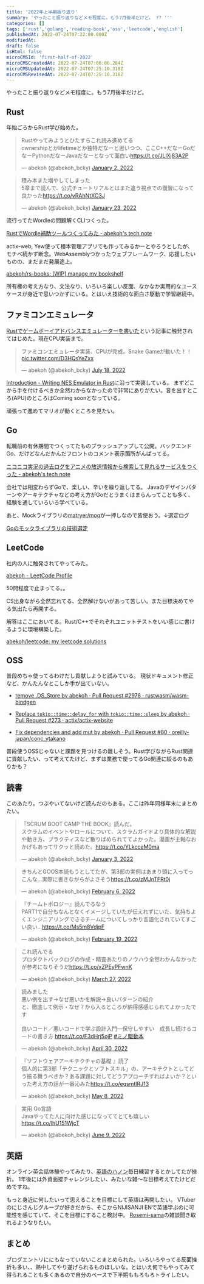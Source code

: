 ```yaml
---
title: '2022年上半期振り返り'
summary: 'やったこと振り返りなどメモ程度に。もう7月後半だけど。 ?? '''
categories: []
tags: ['rust','golang','reading-book','oss','leetcode','english']
publishedAt: 2022-07-24T07:22:00.000Z
modifiedAt: 
draft: false
isHtml: false
microCMSId: 'first-half-of-2022'
microCMSCreatedAt: 2022-07-24T07:06:06.284Z
microCMSUpdatedAt: 2022-07-24T07:25:10.318Z
microCMSRevisedAt: 2022-07-24T07:25:10.318Z
---
```

やったこと振り返りなどメモ程度に。もう7月後半だけど。

## Rust

年始ごろからRust学び始めた。

<blockquote class="twitter-tweet"><p lang="ja" dir="ltr">Rustやってみようとひたすらこれ読み進めてる<br>ownershipとかlifetimeとか独特だなーと思いつつ、ここC++だなーGoだなーPythonだなーJavaだなーとなって面白い<a href="https://t.co/JLlXj83A2P">https://t.co/JLlXj83A2P</a></p>&mdash; abekoh (@abekoh_bcky) <a href="https://twitter.com/abekoh_bcky/status/1477666371928731653?ref_src=twsrc%5Etfw">January 2, 2022</a></blockquote> <script async src="https://platform.twitter.com/widgets.js" charset="utf-8"></script>

<blockquote class="twitter-tweet"><p lang="ja" dir="ltr">積み本また増やしてしまった<br>5章まで読んで、公式チュートリアルとはまた違う視点での復習になって良かった<a href="https://t.co/vRAhNtXC3J">https://t.co/vRAhNtXC3J</a></p>&mdash; abekoh (@abekoh_bcky) <a href="https://twitter.com/abekoh_bcky/status/1485272205785468929?ref_src=twsrc%5Etfw">January 23, 2022</a></blockquote> <script async src="https://platform.twitter.com/widgets.js" charset="utf-8"></script>

流行ってたWordleの問題解くCLIつくった。

[RustでWordle補助ツールつくってみた - abekoh's tech note](https://blog.abekoh.dev/posts/wordle-helper-with-rust)

actix-web, Yew使って積本管理アプリでも作ってみるかーとやろうとしたが、モチベ続かず断念。WebAssemblyつかったウェブフレームワーク、応援したいものの、まだまだ発展途上。

[abekoh/rs-books: [WIP] manage my bookshelf](https://github.com/abekoh/rs-books)

所有権の考え方なり、文法なり、いろいろ楽しい反面、なかなか実用的なユースケースが身近で思いつかずにいる。とはいえ技術的な面白さ駆動で学習継続中。

## ファミコンエミュレータ

[Rustでゲームボーイアドバンスエミュレーターを書いた](https://zenn.dev/tanakh/articles/gba-emulator-in-rust)という記事に触発されてはじめた。現在CPU実装まで。

<blockquote class="twitter-tweet"><p lang="ja" dir="ltr">ファミコンエミュレータ実装、CPUが完成。Snake Gameが動いた！！ <a href="https://t.co/D3HQsYeZxx">pic.twitter.com/D3HQsYeZxx</a></p>&mdash; abekoh (@abekoh_bcky) <a href="https://twitter.com/abekoh_bcky/status/1548880076552384512?ref_src=twsrc%5Etfw">July 18, 2022</a></blockquote> <script async src="https://platform.twitter.com/widgets.js" charset="utf-8"></script>

[Introduction - Writing NES Emulator in Rust](https://bugzmanov.github.io/nes_ebook/)に沿って実装している。
まずどこから手を付けるべきか全然わからなかったので非常にありがたい。音を出すところ(APU)のところはComing soonとなっている。

頑張って進めてマリオが動くところを見たい。

## Go

転職前の有休期間でつくってたものブラッシュアップして公開。バックエンドGo、だけどなんだかんだフロントのコメント表示箇所がんばってる。

[ニコニコ実況の過去ログをアニメの放送情報から検索して見れるサービスをつくった - abekoh's tech note](https://blog.abekoh.dev/posts/nicojk-anime-archive-viewer)

会社では相変わらずGoで、楽しい、辛いを繰り返してる。
Javaのデザインパターンやアーキテクチャなどの考え方がGoだとうまくはまらんってことも多く、経験を通していろいろ学べている。

あと、Mockライブラリの[matryer/moq](https://github.com/matryer/moq)が一押しなので皆使おう。↓選定ログ

[Goのモックライブラリの技術選定](https://zenn.dev/abekoh/scraps/ed6dc16ac9cabd)

## LeetCode

社内の人に触発されてやってみた。

[abekoh - LeetCode Profile](https://leetcode.com/abekoh/)

50問程度で止まってる。。

CS出身ながら全然忘れてる、全然解けないがあって苦しい。また目標決めてやる気出たら再開する。

解答はここにおいてる。Rust/C++でそれぞれユニットテストをいい感じに書けるように環境構築した。

[abekoh/leetcode: my leetcode solutions](https://github.com/abekoh/leetcode)

## OSS

普段めちゃ使ってるわけだし貢献しようと試みている。
現状ドキュメント修正など、かんたんなとこしか手が出ていない。

- [remove .DS_Store by abekoh · Pull Request #2976 · rustwasm/wasm-bindgen](https://github.com/rustwasm/wasm-bindgen/pull/2976)

- [Replace `tokio::time::delay_for` with `tokio::time::sleep` by abekoh · Pull Request #273 · actix/actix-website](https://github.com/actix/actix-website/pull/273)

- [Fix dependencies and add mut by abekoh · Pull Request #80 · oreilly-japan/conc_ytakano](https://github.com/oreilly-japan/conc_ytakano/pull/80)

普段使うOSSじゃないと課題を見つけるの難しそう。Rust学びながらRust関連に貢献したい、って考えてたけど、まずは業務で使ってるGo関連に絞るのもありかも？

## 読書

このあたり。つぶやいてないけど読んだのもある。ここは昨年同様年末にまとめたい。

<blockquote class="twitter-tweet"><p lang="ja" dir="ltr">『SCRUM BOOT CAMP THE BOOK』読んだ。<br>スクラムのイベントやロールについて、スクラムガイドより具体的な解説や動き方、プラクティスなど散りばめられててよかった。漫画が主軸なおかげもあってサクッと読めた。<a href="https://t.co/YLkcceM0ma">https://t.co/YLkcceM0ma</a></p>&mdash; abekoh (@abekoh_bcky) <a href="https://twitter.com/abekoh_bcky/status/1477995260123152396?ref_src=twsrc%5Etfw">January 3, 2022</a></blockquote> <script async src="https://platform.twitter.com/widgets.js" charset="utf-8"></script>

<blockquote class="twitter-tweet"><p lang="ja" dir="ltr">きちんとGOOS本読もうとしてたが、第3部の実例はあまり頭に入ってっこんな…実際に書きながらがよさそう<a href="https://t.co/zMJnTFRt0j">https://t.co/zMJnTFRt0j</a></p>&mdash; abekoh (@abekoh_bcky) <a href="https://twitter.com/abekoh_bcky/status/1490343646138277889?ref_src=twsrc%5Etfw">February 6, 2022</a></blockquote> <script async src="https://platform.twitter.com/widgets.js" charset="utf-8"></script>

<blockquote class="twitter-tweet"><p lang="ja" dir="ltr">『チームトポロジー』読んでるなう<br>PART1で自分もなんとなくイメージしていたが伝えれずにいた、気持ちよくエンジニアリングできるチームについてしっかり言語化されていてすごい良い…<a href="https://t.co/Ms5m8VdjpF">https://t.co/Ms5m8VdjpF</a></p>&mdash; abekoh (@abekoh_bcky) <a href="https://twitter.com/abekoh_bcky/status/1495096004794007553?ref_src=twsrc%5Etfw">February 19, 2022</a></blockquote> <script async src="https://platform.twitter.com/widgets.js" charset="utf-8"></script>

<blockquote class="twitter-tweet"><p lang="ja" dir="ltr">これ読んでる<br>プロダクトバックログの作成・精査あたりのノウハウ全然わかんなかったが参考になりそうだ<a href="https://t.co/xZPEyPFwnK">https://t.co/xZPEyPFwnK</a></p>&mdash; abekoh (@abekoh_bcky) <a href="https://twitter.com/abekoh_bcky/status/1508005176350699520?ref_src=twsrc%5Etfw">March 27, 2022</a></blockquote> <script async src="https://platform.twitter.com/widgets.js" charset="utf-8"></script>

<blockquote class="twitter-tweet"><p lang="ja" dir="ltr">読みました<br>悪い例を出す→なぜ悪いかを解説→良いパターンの紹介<br>と、徹底して例示・なぜ？から入るところが納得感感じられてよかったです<br><br>良いコード／悪いコードで学ぶ設計入門―保守しやすい　成長し続けるコードの書き方 <a href="https://t.co/F3dHrj5ojP">https://t.co/F3dHrj5ojP</a> <a href="https://twitter.com/hashtag/%E3%83%9F%E3%83%8E%E9%A7%86%E5%8B%95%E6%9C%AC?src=hash&amp;ref_src=twsrc%5Etfw">#ミノ駆動本</a></p>&mdash; abekoh (@abekoh_bcky) <a href="https://twitter.com/abekoh_bcky/status/1520232770894630912?ref_src=twsrc%5Etfw">April 30, 2022</a></blockquote> <script async src="https://platform.twitter.com/widgets.js" charset="utf-8"></script>

<blockquote class="twitter-tweet"><p lang="ja" dir="ltr">『ソフトウェアアーキテクチャの基礎 』読了<br>個人的に第3部「テクニックとソフトスキル」の、アーキテクトとしてどう振る舞うべきか？ある課題に対してどうアプローチすればよいか？といった考え方の話が一番沁みた<a href="https://t.co/eqsmtIRJ13">https://t.co/eqsmtIRJ13</a></p>&mdash; abekoh (@abekoh_bcky) <a href="https://twitter.com/abekoh_bcky/status/1523306772798132224?ref_src=twsrc%5Etfw">May 8, 2022</a></blockquote> <script async src="https://platform.twitter.com/widgets.js" charset="utf-8"></script>

<blockquote class="twitter-tweet"><p lang="ja" dir="ltr">実用 Go言語<br>Javaやってた人に向けた感じになっててとても嬉しい<a href="https://t.co/lhU151WjcT">https://t.co/lhU151WjcT</a></p>&mdash; abekoh (@abekoh_bcky) <a href="https://twitter.com/abekoh_bcky/status/1534907555230924800?ref_src=twsrc%5Etfw">June 9, 2022</a></blockquote> <script async src="https://platform.twitter.com/widgets.js" charset="utf-8"></script>

## 英語

オンライン英会話体験やってみたり、[英語のハノン](https://www.amazon.co.jp/dp/B09NY53725/)毎日練習するとかしてたが挫折。
1年後には外資面接チャレンジしたい、みたいな雑〜な目標考えてたけどだめですね。

もっと身近に何したいって思えることを目標にして英語は再開したい。
VTuberのにじさんじグループが好きだから、そこからNIJISANJI ENで英語学ぶのに可能性を感じていて、そこを目標にすること検討中。
[Rosemi-sama](https://www.youtube.com/channel/UC4WvIIAo89_AzGUh1AZ6Dkg)の雑談聞き取れるようなりたい。


## まとめ

ブログエントリににもなっていないことまとめられた。いろいろやってる反面挫折も多い、、熱中してやり遂げられるものほしいな。とはいえ何でもやってみて得られることも多くあるので自分のペースで下半期ももろもろトライしたい。
    